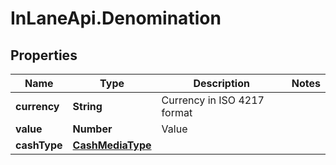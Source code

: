 # InLaneApi.Denomination

## Properties
Name | Type | Description | Notes
------------ | ------------- | ------------- | -------------
**currency** | **String** | Currency in ISO 4217 format | 
**value** | **Number** | Value | 
**cashType** | [**CashMediaType**](CashMediaType.md) |  | 
